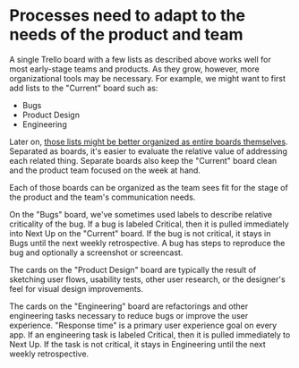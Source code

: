 # Processes need to adapt to the needs of the product and team

A single Trello board with a few lists as described above works well for most early-stage teams and products. As they grow, however, more organizational tools may be necessary. For example, we might want to first add lists to the "Current" board such as:

* Bugs
* Product Design
* Engineering

Later on, [those lists might be better organized as entire boards themselves](http://community.uservoice.com/blog/trello-google-docs-product-management/). Separated as boards, it's easier to evaluate the relative value of addressing each related thing. Separate boards also keep the "Current" board clean and the product team focused on the week at hand.

Each of those boards can be organized as the team sees fit for the stage of the product and the team's communication needs.

On the "Bugs" board, we've sometimes used labels to describe relative criticality of the bug. If a bug is labeled Critical, then it is pulled immediately into Next Up on the "Current" board. If the bug is not critical, it stays in Bugs until the next weekly retrospective. A bug has steps to reproduce the bug and optionally a screenshot or screencast.

The cards on the "Product Design" board are typically the result of sketching user flows, usability tests, other user research, or the designer's feel for visual design improvements.

The cards on the "Engineering" board are refactorings and other engineering tasks necessary to reduce bugs or improve the user experience. "Response time" is a primary user experience goal on every app. If an engineering task is labeled Critical, then it is pulled immediately to Next Up. If the task is not critical, it stays in Engineering until the next weekly retrospective.
